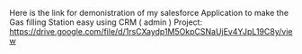 Here is the link for demonistration of my salesforce Application to make the Gas filling Station easy using CRM ( admin ) Project:
https://drive.google.com/file/d/1rsCXaydp1M5OkpCSNaUjEv4YJpL19C8y/view

